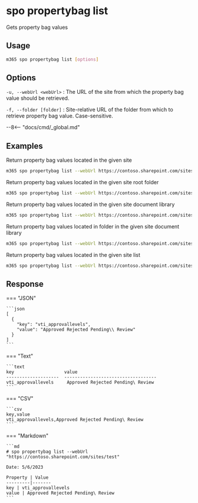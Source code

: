 # spo propertybag list

Gets property bag values

## Usage

```sh
m365 spo propertybag list [options]
```

## Options

`-u, --webUrl <webUrl>`
: The URL of the site from which the property bag value should be retrieved.

`-f, --folder [folder]`
: Site-relative URL of the folder from which to retrieve property bag value. Case-sensitive.

--8<-- "docs/cmd/_global.md"

## Examples

Return property bag values located in the given site

```sh
m365 spo propertybag list --webUrl https://contoso.sharepoint.com/sites/test
```

Return property bag values located in the given site root folder

```sh
m365 spo propertybag list --webUrl https://contoso.sharepoint.com/sites/test --folder /
```

Return property bag values located in the given site document library

```sh
m365 spo propertybag list --webUrl https://contoso.sharepoint.com/sites/test --folder '/Shared Documents'
```

Return property bag values located in folder in the given site document library

```sh
m365 spo propertybag list --webUrl https://contoso.sharepoint.com/sites/test --folder '/Shared Documents/MyFolder'
```

Return property bag values located in the given site list

```sh
m365 spo propertybag list --webUrl https://contoso.sharepoint.com/sites/test --folder /Lists/MyList
```

## Response

=== "JSON"

    ```json
    [
      {
        "key": "vti_approvallevels",
        "value": "Approved Rejected Pending\\ Review"
      }
    ]
    ```

=== "Text"

    ```text
    key                   value                                                                             
    --------------------  -----------------------------------
    vti_approvallevels     Approved Rejected Pending\ Review
    ```

=== "CSV"

    ```csv
    key,value
    vti_approvallevels,Approved Rejected Pending\ Review
    ```

=== "Markdown"

    ```md
    # spo propertybag list --webUrl "https://contoso.sharepoint.com/sites/test"

    Date: 5/6/2023

    Property | Value
    ---------|-------
    key | vti_approvallevels
    value | Approved Rejected Pending\ Review
    ```
